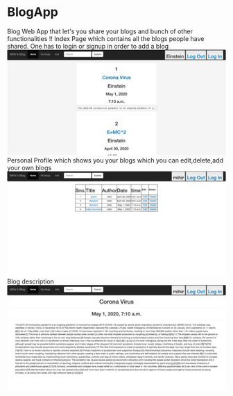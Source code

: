 # BlogApp
Blog Web App that let's you share your blogs and bunch of other functionalities !!
Index Page which contains all the blogs people have shared. One has to login or signup in order to add a blog
![Index Page which contains all the blogs people have shared. One has to login or signup in order to add a blog](https://github.com/mihir1919/BlogApp/blob/master/Screenshot%202020-05-01%20at%2012.42.20%20PM.png)
Personal Profile which shows you your blogs which you can edit,delete,add your own blogs
![Personal Profile which shows you your blogs which you can edit,delete,add](https://github.com/mihir1919/BlogApp/blob/master/Screenshot%202020-05-01%20at%2012.44.10%20PM.png)
Blog description
![Blog Description](https://github.com/mihir1919/BlogApp/blob/master/Screenshot%202020-05-01%20at%205.36.48%20PM.png)
